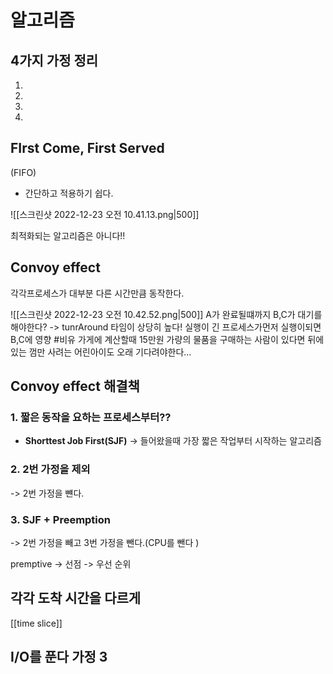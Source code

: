 # 알고리즘
## 4가지 가정 정리 
1.
2.
3.
4.


## FIrst Come, First Served
(FIFO)
- 간단하고 적용하기 쉽다. 

![[스크린샷 2022-12-23 오전 10.41.13.png|500]]

최적화되는 알고리즘은 아니다!!


## Convoy effect 
각각프로세스가 대부분 다른 시간만큼 동작한다. 

![[스크린샷 2022-12-23 오전 10.42.52.png|500]]
A가 완료될떄까지 B,C가 대기를 해야한다?
-> tunrAround 타임이 상당히 높다! 실행이 긴 프로세스가먼저 실행이되면 B,C에 영향 
#비유 가게에 계산할때 15만원 가량의 물품을 구매하는 사람이 있다면 뒤에 있는 껌만 사려는 어린아이도 오래 기다려야한다...

## Convoy effect 해결책
### 1. 짧은 동작을 요하는 프로세스부터?? 
- **Shorttest Job First(SJF)**
-> 들어왔을때 가장 짧은 작업부터 시작하는 알고리즘 

### 2. 2번 가정을 제외 
-> 2번 가정을 뺸다.

### 3. SJF + Preemption
-> 2번 가정을 빼고 3번 가정을 뺀다.(CPU를 뺀다 )

premptive -> 선점 -> 우선 순위


## 각각 도착 시간을 다르게 
[[time slice]]


## I/O를 푼다 가정 3 


